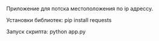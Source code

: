 Приложение для потска местоположения по ip адрессу.

Установки библиотек: pip install requests

Запуск скрипта: python app.py